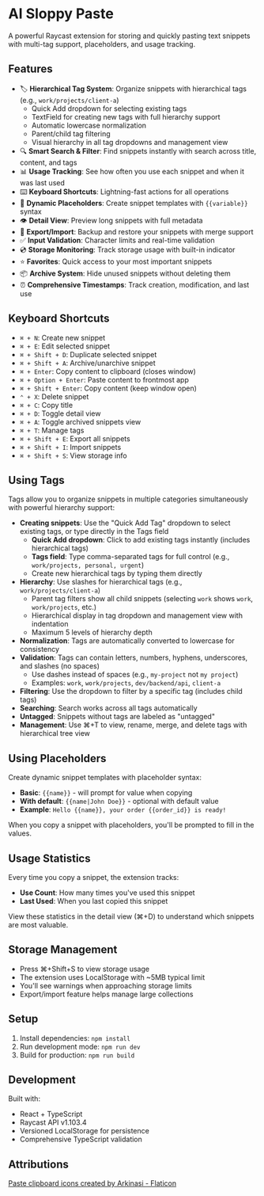 # AI Sloppy Paste

A powerful Raycast extension for storing and quickly pasting text snippets with multi-tag support, placeholders, and usage tracking.

## Features

- 🏷️ **Hierarchical Tag System**: Organize snippets with hierarchical tags (e.g., `work/projects/client-a`)
  - Quick Add dropdown for selecting existing tags
  - TextField for creating new tags with full hierarchy support
  - Automatic lowercase normalization
  - Parent/child tag filtering
  - Visual hierarchy in all tag dropdowns and management view
- 🔍 **Smart Search & Filter**: Find snippets instantly with search across title, content, and tags
- 📊 **Usage Tracking**: See how often you use each snippet and when it was last used
- ⌨️ **Keyboard Shortcuts**: Lightning-fast actions for all operations
- 🎯 **Dynamic Placeholders**: Create snippet templates with `{{variable}}` syntax
- 👁️ **Detail View**: Preview long snippets with full metadata
- 💾 **Export/Import**: Backup and restore your snippets with merge support
- ✅ **Input Validation**: Character limits and real-time validation
- 💿 **Storage Monitoring**: Track storage usage with built-in indicator
- ⭐ **Favorites**: Quick access to your most important snippets
- 📦 **Archive System**: Hide unused snippets without deleting them
- ⏰ **Comprehensive Timestamps**: Track creation, modification, and last use

## Keyboard Shortcuts

- `⌘ + N`: Create new snippet
- `⌘ + E`: Edit selected snippet
- `⌘ + Shift + D`: Duplicate selected snippet
- `⌘ + Shift + A`: Archive/unarchive snippet
- `⌘ + Enter`: Copy content to clipboard (closes window)
- `⌘ + Option + Enter`: Paste content to frontmost app
- `⌘ + Shift + Enter`: Copy content (keep window open)
- `⌃ + X`: Delete snippet
- `⌘ + C`: Copy title
- `⌘ + D`: Toggle detail view
- `⌘ + A`: Toggle archived snippets view
- `⌘ + T`: Manage tags
- `⌘ + Shift + E`: Export all snippets
- `⌘ + Shift + I`: Import snippets
- `⌘ + Shift + S`: View storage info

## Using Tags

Tags allow you to organize snippets in multiple categories simultaneously with powerful hierarchy support:

- **Creating snippets**: Use the "Quick Add Tag" dropdown to select existing tags, or type directly in the Tags field
  - **Quick Add dropdown**: Click to add existing tags instantly (includes hierarchical tags)
  - **Tags field**: Type comma-separated tags for full control (e.g., `work/projects, personal, urgent`)
  - Create new hierarchical tags by typing them directly
- **Hierarchy**: Use slashes for hierarchical tags (e.g., `work/projects/client-a`)
  - Parent tag filters show all child snippets (selecting `work` shows `work`, `work/projects`, etc.)
  - Hierarchical display in tag dropdown and management view with indentation
  - Maximum 5 levels of hierarchy depth
- **Normalization**: Tags are automatically converted to lowercase for consistency
- **Validation**: Tags can contain letters, numbers, hyphens, underscores, and slashes (no spaces)
  - Use dashes instead of spaces (e.g., `my-project` not `my project`)
  - Examples: `work`, `work/projects`, `dev/backend/api`, `client-a`
- **Filtering**: Use the dropdown to filter by a specific tag (includes child tags)
- **Searching**: Search works across all tags automatically
- **Untagged**: Snippets without tags are labeled as "untagged"
- **Management**: Use ⌘+T to view, rename, merge, and delete tags with hierarchical tree view

## Using Placeholders

Create dynamic snippet templates with placeholder syntax:

- **Basic**: `{{name}}` - will prompt for value when copying
- **With default**: `{{name|John Doe}}` - optional with default value
- **Example**: `Hello {{name}}, your order {{order_id}} is ready!`

When you copy a snippet with placeholders, you'll be prompted to fill in the values.

## Usage Statistics

Every time you copy a snippet, the extension tracks:
- **Use Count**: How many times you've used this snippet
- **Last Used**: When you last copied this snippet

View these statistics in the detail view (⌘+D) to understand which snippets are most valuable.

## Storage Management

- Press ⌘+Shift+S to view storage usage
- The extension uses LocalStorage with ~5MB typical limit
- You'll see warnings when approaching storage limits
- Export/import feature helps manage large collections

## Setup

1. Install dependencies: `npm install`
2. Run development mode: `npm run dev`
3. Build for production: `npm run build`

## Development

Built with:

- React + TypeScript
- Raycast API v1.103.4
- Versioned LocalStorage for persistence
- Comprehensive TypeScript validation

## Attributions

<a href="https://www.flaticon.com/free-icons/paste-clipboard" title="paste clipboard icons">Paste clipboard icons created by Arkinasi - Flaticon</a>
